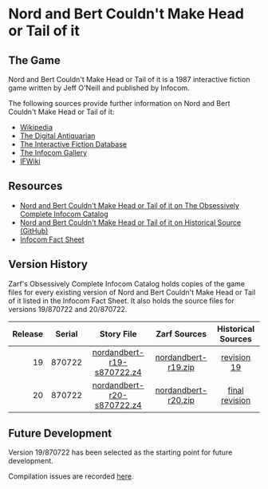 # Nord and Bert Couldn't Make Head or Tail of it

## The Game

Nord and Bert Couldn't Make Head or Tail of it is a 1987 interactive fiction game written by Jeff O'Neill and published by Infocom.

The following sources provide further information on Nord and Bert Couldn't Make Head or Tail of it:

* [Wikipedia](https://en.wikipedia.org/wiki/Nord_and_Bert_Couldn%27t_Make_Head_or_Tail_of_It)
* [The Digital Antiquarian](https://www.filfre.net/2015/10/nord-and-bert/)
* [The Interactive Fiction Database](https://ifdb.tads.org/viewgame?id=zxb8pq3qrkvdob4i)
* [The Infocom Gallery](http://infocom.elsewhere.org/gallery/nordbert/nordbert.html)
* [IFWiki](http://www.ifwiki.org/index.php/Nord_and_Bert_Couldn%27t_Make_Head_or_Tail_of_It)

## Resources

* [Nord and Bert Couldn't Make Head or Tail of it on The Obsessively Complete Infocom Catalog](https://eblong.com/infocom/#nordandbert)
* [Nord and Bert Couldn't Make Head or Tail of it on Historical Source (GitHub)](https://github.com/historicalsource/nordandbert)
* [Infocom Fact Sheet](http://pdd.if-legends.org/infocom/fact-sheet.txt)

## Version History

Zarf's Obsessively Complete Infocom Catalog holds copies of the game files for every existing version of Nord and Bert Couldn't Make Head or Tail of it listed in the Infocom Fact Sheet. It also holds the source files for versions 19/870722 and 20/870722.

| Release | Serial | Story File                   | Zarf Sources          | Historical Sources |
| -------:|:------:|:----------------------------:|:---------------------:|:------------------:|
|      19 | 870722 | [nordandbert-r19-s870722.z4] | [nordandbert-r19.zip] |      [revision 19] |
|      20 | 870722 | [nordandbert-r20-s870722.z4] | [nordandbert-r20.zip] |   [final revision] |

[nordandbert-r19-s870722.z4]: https://eblong.com/infocom/gamefiles/nordandbert-r19-s870722.z4
[nordandbert-r19.zip]: https://eblong.com/infocom/sources/nordandbert-r19.zip
[revision 19]: https://github.com/historicalsource/nordandbert/tree/1f51010abafdee69aa7b9292e20e4a7ae75ce82e

[nordandbert-r20-s870722.z4]: https://eblong.com/infocom/gamefiles/nordandbert-r20-s870722.z4
[nordandbert-r20.zip]: https://eblong.com/infocom/sources/nordandbert-r20.zip
[final revision]: https://github.com/historicalsource/nordandbert/tree/428d629597807c3d8f48c6c820580f49a9de6c93

## Future Development

Version 19/870722 has been selected as the starting point for future development.

Compilation issues are recorded [here](https://github.com/the-infocom-files/nordandbert/issues/2).

